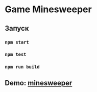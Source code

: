 # Game Minesweeper

## Запуск

### `npm start`

### `npm test`

### `npm run build`

## Demo: [minesweeper](https://react-minesweeper-ts.netlify.app/)
